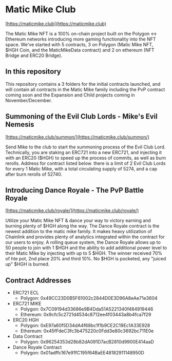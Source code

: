 # Matic Mike Club

[https://maticmike.club](https://maticmike.club)

The Matic Mike NFT is a 100% on-chain project built on the Polygon <-> Ethereum networks introducing more gaming functionality into the NFT space. We've started with 5 contracts, 3 on Polygon (Matic Mike NFT, $HGH Coin, and the MaticMikeData contract) and 2 on ethereum (NFT Bridge and ERC20 Bridge).

## In this repository

This repository contains a 3 folders for the initial contracts launched, and will contain all contracts in the Matic Mike family including the PvP contract coming soon and the Expansion and Child projects coming in November/December.

## Summoning of the Evil Club Lords - Mike's Evil Nemesis

[https://maticmike.club/summon/](https://maticmike.club/summon/)

Send Mike to the club to start the summoning process of the Evil Club Lord. Technically, you are staking an ERC721 into a new ERC721, and injecting it with an ERC20 ($HGH) to speed up the process of commits, as well as burn rerolls. Address for contract listed below. there is a limit of 2 Evil Club Lords for every 1 Matic Mike, with a total circulating supply of 5274, and a cap after burn rerolls of 52740.

## Introducing Dance Royale - The PvP Battle Royale

[https://maticmike.club/royale/](https://maticmike.club/royale/)

Utilize your Matic Mike NFT & dance your way to victory earning and burning plenty of $HGH along the way. The Dance Royale contract is the newest addition to the matic mike family. It makes heavy utilization of Chainlink and provides plenty of analytics integrated within the contract for our users to enjoy. A rolling queue system, the Dance Royale allows up to 50 people to join with 1 $HGH and the ability to add additional power level to their Matic Mike by injecting with up to 5 $HGH. The winner received 70% of hte pot, 2nd place 20% and third 10%. No $HGH is pocketed, any "juiced up" $HGH is burned.

## Contract Addresses

- ERC721 ECL
    - Polygon: 0x49CC23D0B5F61002c2844D0E3D96A8eAe71e3604
- ERC721 MIKE
    - Polygon: 0x7C09194d33686e9B4Dda51A5221340f484919446
    - Ethereum: 0x9cfc5c2721d4534c8712ee4f03443a8b4fca7f29
- ERC20 HGH
    - Polygon: 0xE97a60f5D34dA4f68bc1f1b9CE2C19Ec1A33E928
    - Ethereum: 0x45fFdeC3fc3b475220c0Fdd3e80c3692bc711E0e
- Data Contract
    - Polygon: 0x96254353d28b82dA091D7acB2810d9900E414aaD
- Dance Royale Contract
    - Polygon: 0x01adffc167e91fC195f64BaEE48182911148950D
